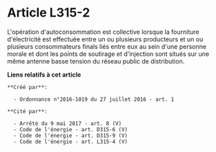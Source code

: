 # Article L315-2

L'opération d'autoconsommation est collective lorsque la fourniture d'électricité est effectuée entre un ou plusieurs
producteurs et un ou plusieurs consommateurs finals liés entre eux au sein d'une personne morale et dont les points de
soutirage et d'injection sont situés sur une même antenne basse tension du réseau public de distribution.

**Liens relatifs à cet article**

	**Créé par**:

	  - Ordonnance n°2016-1019 du 27 juillet 2016 - art. 1

	**Cité par**:

	  - Arrêté du 9 mai 2017 - art. 8 (V)
	  - Code de l'énergie - art. D315-6 (V)
	  - Code de l'énergie - art. D315-9 (V)
	  - Code de l'énergie - art. L315-4 (V)
